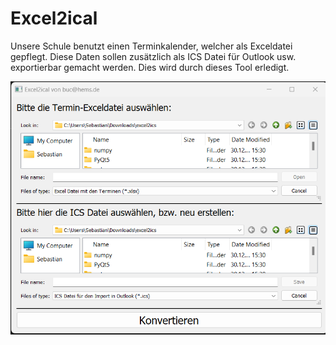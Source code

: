 # Excel2ical
Unsere Schule benutzt einen Terminkalender, welcher als Exceldatei gepflegt.
Diese Daten sollen zusätzlich als ICS Datei für Outlook usw. exportierbar gemacht werden.
Dies wird durch dieses Tool erledigt.



[![Screenshot](https://github.com/Buchhems/Excel2ical/blob/main/screenshot.png "Screenshot")](https://sebastianbuch.de)
